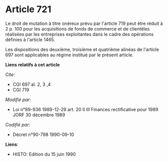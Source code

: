 # Article 721

Le droit de mutation à titre onéreux prévu par l'article 719 peut être réduit à 2 p. 100 pour les acquisitions de fonds de
commerce et de clientèles réalisées par les entreprises exploitantes dans le cadre des opérations définies à l'article 1465.

Les dispositions des deuxième, troisième et quatrième alinéas de l'article 697 sont applicables au régime institué par le
présent article.

**Liens relatifs à cet article**

_Cite_:

  - CGI 697 al. 2, 3 ,4
  - CGI 719

_Modifié par_:

  - Loi n°89-936 1989-12-29 art. 20 II III Finances rectificative pour 1989 JORF 30 décembre 1989

_Codifié par_:

  - Décret n°90-798 1990-09-10

**Liens**:

  - HISTO: Edition du 15 juin 1990
